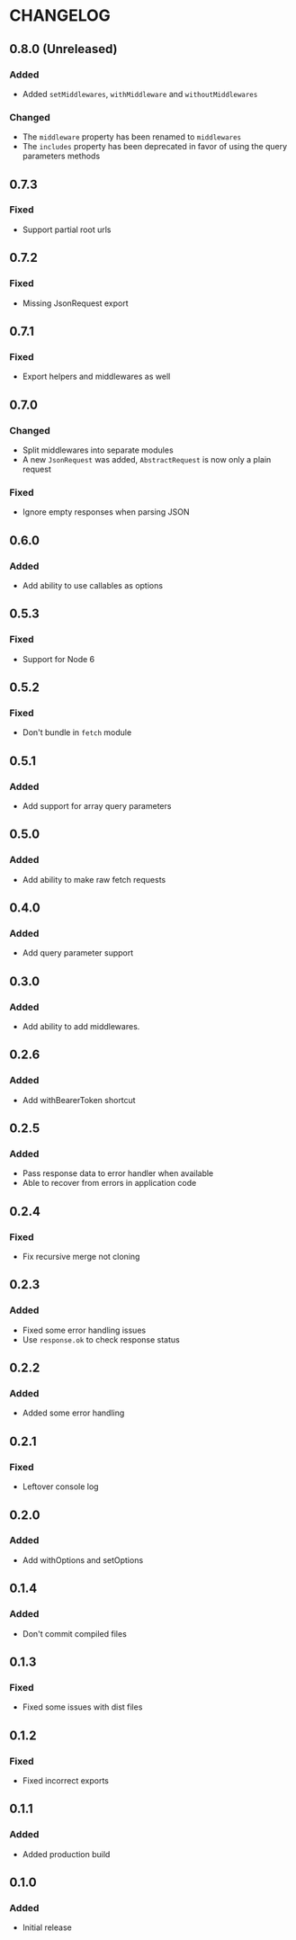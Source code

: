 # CHANGELOG

## 0.8.0 (Unreleased)
### Added
- Added `setMiddlewares`, `withMiddleware` and `withoutMiddlewares`

### Changed
- The `middleware` property has been renamed to `middlewares`
- The `includes` property has been deprecated in favor of using the query parameters methods

## 0.7.3
### Fixed
- Support partial root urls

## 0.7.2
### Fixed
- Missing JsonRequest export

## 0.7.1
### Fixed
- Export helpers and middlewares as well

## 0.7.0
### Changed
- Split middlewares into separate modules
- A new `JsonRequest` was added, `AbstractRequest` is now only a plain request

### Fixed
- Ignore empty responses when parsing JSON

## 0.6.0
### Added
- Add ability to use callables as options

## 0.5.3
### Fixed
- Support for Node 6

## 0.5.2
### Fixed
- Don't bundle in `fetch` module

## 0.5.1
### Added
- Add support for array query parameters

## 0.5.0
### Added
- Add ability to make raw fetch requests

## 0.4.0
### Added
- Add query parameter support

## 0.3.0
### Added
- Add ability to add middlewares.

## 0.2.6
### Added
- Add withBearerToken shortcut

## 0.2.5
### Added
- Pass response data to error handler when available
- Able to recover from errors in application code

## 0.2.4
### Fixed
- Fix recursive merge not cloning

## 0.2.3
### Added
- Fixed some error handling issues
- Use `response.ok` to check response status

## 0.2.2
### Added
- Added some error handling

## 0.2.1
### Fixed
- Leftover console log

## 0.2.0
### Added
- Add withOptions and setOptions

## 0.1.4
### Added
- Don't commit compiled files

## 0.1.3
### Fixed
- Fixed some issues with dist files

## 0.1.2
### Fixed
- Fixed incorrect exports

## 0.1.1
### Added
- Added production build

## 0.1.0
### Added
- Initial release
